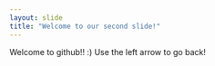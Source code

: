 ```yaml
---
layout: slide
title: "Welcome to our second slide!"
---
```

Welcome to github!! :)
Use the left arrow to go back!
